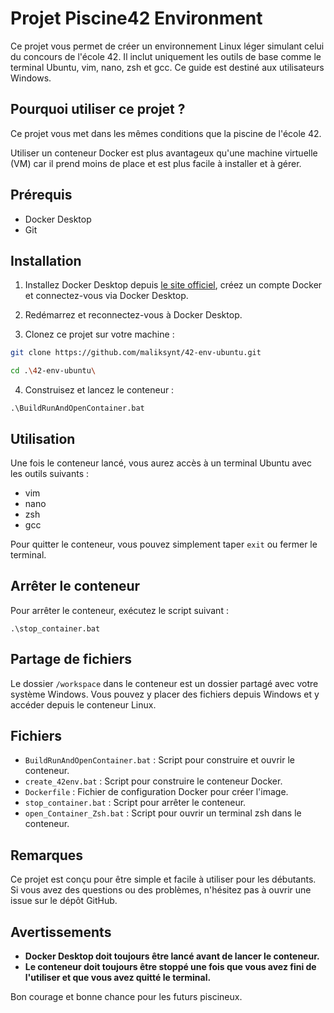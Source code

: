 # Projet Piscine42 Environment

Ce projet vous permet de créer un environnement Linux léger simulant celui du concours de l'école 42. Il inclut uniquement les outils de base comme le terminal Ubuntu, vim, nano, zsh et gcc. Ce guide est destiné aux utilisateurs Windows.

## Pourquoi utiliser ce projet ?

Ce projet vous met dans les mêmes conditions que la piscine de l'école 42.

Utiliser un conteneur Docker est plus avantageux qu'une machine virtuelle (VM) car il prend moins de place et est plus facile à installer et à gérer.

## Prérequis

- Docker Desktop
- Git

## Installation

1. Installez Docker Desktop depuis [le site officiel](https://www.docker.com/products/docker-desktop), créez un compte Docker et connectez-vous via Docker Desktop.

2. Redémarrez et reconnectez-vous à Docker Desktop.

3. Clonez ce projet sur votre machine :

```bash 
git clone https://github.com/maliksynt/42-env-ubuntu.git

cd .\42-env-ubuntu\
```

4. Construisez et lancez le conteneur :
```
.\BuildRunAndOpenContainer.bat
```

## Utilisation

Une fois le conteneur lancé, vous aurez accès à un terminal Ubuntu avec les outils suivants :
- vim
- nano
- zsh
- gcc

Pour quitter le conteneur, vous pouvez simplement taper `exit` ou fermer le terminal.

## Arrêter le conteneur

Pour arrêter le conteneur, exécutez le script suivant :

```
.\stop_container.bat
```


## Partage de fichiers

Le dossier `/workspace` dans le conteneur est un dossier partagé avec votre système Windows. Vous pouvez y placer des fichiers depuis Windows et y accéder depuis le conteneur Linux.

## Fichiers

- `BuildRunAndOpenContainer.bat` : Script pour construire et ouvrir le conteneur.
- `create_42env.bat` : Script pour construire le conteneur Docker.
- `Dockerfile` : Fichier de configuration Docker pour créer l'image.
- `stop_container.bat` : Script pour arrêter le conteneur.
- `open_Container_Zsh.bat` : Script pour ouvrir un terminal zsh dans le conteneur.

## Remarques

Ce projet est conçu pour être simple et facile à utiliser pour les débutants. Si vous avez des questions ou des problèmes, n'hésitez pas à ouvrir une issue sur le dépôt GitHub.

## Avertissements

- **Docker Desktop doit toujours être lancé avant de lancer le conteneur.**
- **Le conteneur doit toujours être stoppé une fois que vous avez fini de l'utiliser et que vous avez quitté le terminal.**

Bon courage et bonne chance pour les futurs piscineux.
